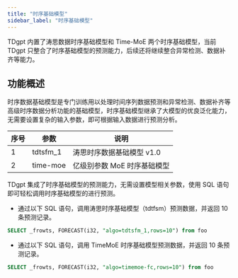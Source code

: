 ```yaml
---
title: "时序基础模型"
sidebar_label: "时序基础模型"
---
```


TDgpt 内置了涛思数据时序基础模型和 Time-MoE 两个时序基础模型，当前 TDgpt 只整合了时序基础模型的预测能力，后续还将继续整合异常检测、数据补齐等能力。

## 功能概述

时序数据基础模型是专门训练用以处理时间序列数据预测和异常检测、数据补齐等高级时序数据分析功能的基础模型，时序基础模型继承了大模型的优良泛化能力，无需要设置复杂的输入参数，即可根据输入数据进行预测分析。

|序号|参数     |  说明                  |
|---|----------|------------------------|
|1  | tdtsfm_1 | 涛思时序数据基础模型 v1.0|
|2  | time-moe | 亿级别参数 MoE 时序基础模型|

TDgpt 集成了时序基础模型的预测能力，无需设置模型相关参数，使用 SQL 语句即可轻松调用时序基础模型的进行预测。

- 通过以下 SQL 语句，调用涛思时序基础模型（tdtfsm）预测数据，并返回 10 条预测记录。

```SQL
SELECT _frowts, FORECAST(i32, "algo=tdtsfm_1,rows=10") from foo
```

- 通过以下 SQL 语句，调用 TimeMoE 时序基础模型预测数据，并返回 10 条预测记录。

```SQL
SELECT _frowts, FORECAST(i32, "algo=timemoe-fc,rows=10") from foo
```
